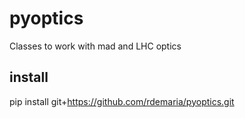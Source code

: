 # pyoptics
Classes to work with mad and LHC optics

## install

pip install git+https://github.com/rdemaria/pyoptics.git
